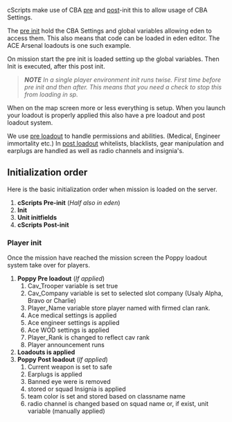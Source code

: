 cScripts make use of CBA [pre](https://github.com/7Cav/cScripts/blob/master/cScripts/CavFnc/cScripts_preInit.sqf) and [post](https://github.com/7Cav/cScripts/blob/master/cScripts/CavFnc/cScripts_postInit.sqf)-init this to allow usage of CBA Settings. 

The [pre init](https://github.com/7Cav/cScripts/blob/master/cScripts/CavFnc/cScripts_preInit.sqf) hold the CBA Settings and global variables allowing eden to access them. This also means that code can be loaded in eden editor. The ACE Arsenal loadouts is one such example. 

On mission start the pre init is loaded setting up the global variables. Then Init is executed, after this post init.

> _**NOTE** In a single player environment init runs twise. First time before pre init and then after. This means that you need a check to stop this from loading in sp._

When on the map screen more or less everything is setup. When you launch your loadout is properly applied this also have a pre loadout and post loadout system.

We use [pre loadout](https://github.com/7Cav/cScripts/blob/master/cScripts/CavFnc/functions/systems/fn_setPreInitPlayerSettings.sqf) to handle permissions and abilities. (Medical, Engineer immortality etc.)
In [post loadout](https://github.com/7Cav/cScripts/blob/master/cScripts/CavFnc/functions/systems/fn_setPostInitPlayerSettings.sqf) whitelists, blacklists, gear manipulation and earplugs are handled as well as radio channels and insignia's. 


## Initialization order
Here is the basic initialization order when mission is loaded on the server.
1. **cScripts Pre-init** (_Half also in eden_)
1. **Init**
1. **Unit initfields**
1. **cScripts Post-init**

### Player init
Once the mission have reached the mission screen the Poppy loadout system take over for players.
1. **Poppy Pre loadout** (_If applied_)
   1. Cav_Trooper variable is set true
   1. Cav_Company variable is set to selected slot company (Usaly Alpha, Bravo or Charlie)
   1. Player_Name variable store player named with firmed clan rank.
   1. Ace medical settings is applied
   1. Ace engineer settings is applied
   1. Ace WOD settings is applied
   1. Player_Rank is changed to reflect cav rank
   1. Player announcement runs
1. **Loadouts is applied**
1. **Poppy Post loadout** (_If applied_)
   1. Current weapon is set to safe
   1. Earplugs is applied
   1. Banned eye were is removed
   1. stored or squad Insignia is applied
   1. team color is set and stored based on classname name
   1. radio channel is changed based on squad name or, if exist, unit variable (manually applied)